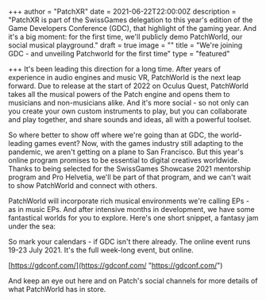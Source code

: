 +++
author = "PatchXR"
date = 2021-06-22T22:00:00Z
description = "PatchXR is part of the SwissGames delegation to this year's edition of the Game Developers Conference (GDC), that highlight of the gaming year. And it's a big moment: for the first time, we'll publicly demo PatchWorld, our social musical playground."
draft = true
image = ""
title = "We're joining GDC - and unveiling Patchworld for the first time"
type = "featured"

+++
It's been leading this direction for a long time. After years of experience in audio engines and music VR, PatchWorld is the next leap forward. Due to release at the start of 2022 on Oculus Quest, PatchWorld takes all the musical powers of the Patch engine and opens them to musicians and non-musicians alike. And it's more social - so not only can you create your own custom instruments to play, but you can collaborate and play together, and share sounds and ideas, all with a powerful toolset.

So where better to show off where we're going than at GDC, the world-leading games event? Now, with the games industry still adapting to the pandemic, we aren't getting on a plane to San Francisco. But this year's online program promises to be essential to digital creatives worldwide. Thanks to being selected for the SwissGames Showcase 2021 mentorship program and Pro Helvetia, we'll be part of that program, and we can't wait to show PatchWorld and connect with others.

PatchWorld will incorporate rich musical environments we're calling EPs - as in music EPs. And after intensive months in development, we have some fantastical worlds for you to explore. Here's one short snippet, a fantasy jam under the sea:

So mark your calendars - if GDC isn't there already. The online event runs 19-23 July 2021. It's the full week-long event, but online.

[https://gdconf.com/](https://gdconf.com/ "https://gdconf.com/")

And keep an eye out here and on Patch's social channels for more details of what PatchWorld has in store.